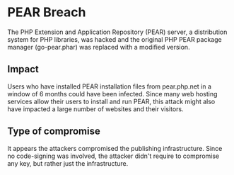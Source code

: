 # PEAR Breach

The PHP Extension and Application Repository (PEAR) server, a distribution
system for PHP libraries, was hacked and the original PHP PEAR package manager
(go-pear.phar) was replaced with a modified version.


## Impact

Users who have installed PEAR installation files from pear.php.net in a window
of 6 months could have been infected. Since many web hosting services allow
their users to install and run PEAR, this attack might also have impacted a
large number of websites and their visitors.

## Type of compromise

It appears the attackers compromised the publishing infrastructure. Since no
code-signing was involved, the attacker didn't require to compromise any key,
but rather just the infrastructure.
